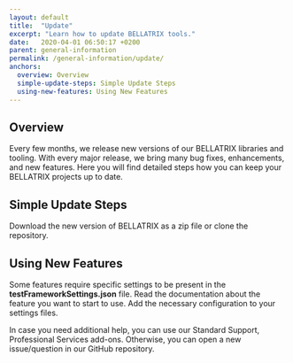 ```yaml
---
layout: default
title:  "Update"
excerpt: "Learn how to update BELLATRIX tools."
date:   2020-04-01 06:50:17 +0200
parent: general-information
permalink: /general-information/update/
anchors:
  overview: Overview
  simple-update-steps: Simple Update Steps
  using-new-features: Using New Features
---
```

Overview
--------
Every few months, we release new versions of our BELLATRIX libraries and tooling. With every major release, we bring many bug fixes, enhancements, and new features. Here you will find detailed steps how you can keep your BELLATRIX projects up to date.

Simple Update Steps
------------------
Download the new version of BELLATRIX as a zip file or clone the repository.

Using New Features
--------------------------
Some features require specific settings to be present in the **testFrameworkSettings.json** file. Read the documentation about the feature you want to start to use. Add the necessary configuration to your settings files.

In case you need additional help, you can use our Standard Support, Professional Services add-ons. Otherwise, you can open a new issue/question in our GitHub repository.

